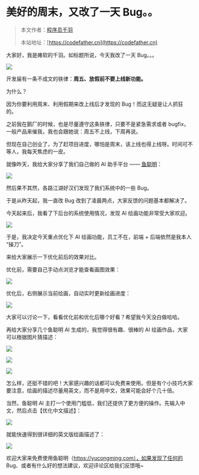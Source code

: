 # 美好的周末，又改了一天 Bug。。

> 本文作者：[程序员千羽](https://yuyuanweb.feishu.cn/wiki/Abldw5WkjidySxkKxU2cQdAtnah)
>
> 本站地址：[https://codefather.cn](https://codefather.cn)

大家好，我是瘫软的千羽。如标题所说，今天我改了一天 Bug。。。

![](https://pic.yupi.icu/5563/202311041258873.png)

开发届有一条不成文的铁律：**周五、放假前不要上线新功能。**

为什么？

因为你要利用周末、利用假期来改上线后才发现的 Bug！而这无疑是让人抓狂的。

之前我在鹅厂的时候，也是尽量遵守这条铁律，只要不是紧急需求或者 bugfix，一般产品来催我，我也会跟她说：周五不上线，下周再说。

但现在自己创业了，为了赶项目进度，哪怕是周末，该上线也得上线呀。时间可不等人，我每天焦虑的一皮。

就像昨天，我给大家分享了我们自己做的 AI 助手平台 —— [鱼聪明](http://mp.weixin.qq.com/s?__biz=MzI1NDczNTAwMA==&mid=2247543994&idx=1&sn=2d73db59fa67357ae44e8db91aac10bf&chksm=e9c2cb4ddeb5425bea9b6fbe103b63bba381d9c380e2e8f55e6aa120522ee8ace2e8e19a7174&scene=21#wechat_redirect)：

![](https://pic.yupi.icu/5563/202311041258854.png)

然后果不其然，各路江湖好汉们发现了我们系统中的一些 Bug。

于是从昨天起，我一直改 Bug 改到了凌晨两点，大家反馈的问题基本都解决了。

今天起来后，我看了下后台的系统使用情况，发现 AI 绘画功能非常受大家欢迎。

![](https://pic.yupi.icu/5563/202311041258951.png)

于是，我决定今天重点优化下 AI 绘画功能，员工不在，前端 + 后端依然是我本人 “操刀”。

来给大家展示一下优化前后的效果对比。

优化前，需要自己手动点浏览才能查看画图效果：

![](https://pic.yupi.icu/5563/202311041258132.gif)


优化后，右侧展示当前绘画，自动实时更新绘画进度：



![](https://pic.yupi.icu/5563/202311041258247.gif)





大家可以讨论一下，看看优化前和优化后哪个好看？希望我今天没白做哈哈。

再给大家分享几个鱼聪明 AI 生成的，我觉得很有趣、很棒的 AI 绘画作品，大家可以根据图片猜描述：

![](https://pic.yupi.icu/5563/202311041258411.png)

![](https://pic.yupi.icu/5563/202311041258796.png)

![](https://pic.yupi.icu/5563/202311041258451.jpeg)

怎么样，还挺不错的吧！大家感兴趣的话都可以免费来使用。但是有个小技巧大家要注意，绘画的描述尽量用英文，而不是用中文，效果可能会好个几十倍。

当然，鱼聪明 AI 主打一个使用门槛低，我们还提供了更方便的操作。先输入中文，然后点击【优化中文描述】：

![](https://pic.yupi.icu/5563/202311041258821.png)

就能快速得到很详细的英文版绘画描述了：

![](https://pic.yupi.icu/5563/202311041258955.png)

欢迎大家来免费使用鱼聪明（https://yucongming.com），如果发现了任何的 Bug、或者有什么好的想法建议，欢迎评论区给我们反馈哦~